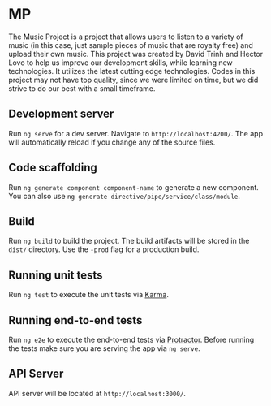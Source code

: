 # MP

The Music Project is a project that allows users to listen to a variety of music (in this case, just sample pieces of music that are royalty free) and upload their own music.  This project was created by David Trinh and Hector Lovo to help us improve our development skills, while learning new technologies. It utilizes the latest cutting edge technologies. Codes in this project may not have top quality,
since we were limited on time, but we did strive to do our best with a small timeframe.

## Development server

Run `ng serve` for a dev server. Navigate to `http://localhost:4200/`. The app will automatically reload if you change any of the source files.

## Code scaffolding

Run `ng generate component component-name` to generate a new component. You can also use `ng generate directive/pipe/service/class/module`.

## Build

Run `ng build` to build the project. The build artifacts will be stored in the `dist/` directory. Use the `-prod` flag for a production build.

## Running unit tests

Run `ng test` to execute the unit tests via [Karma](https://karma-runner.github.io).

## Running end-to-end tests

Run `ng e2e` to execute the end-to-end tests via [Protractor](http://www.protractortest.org/).
Before running the tests make sure you are serving the app via `ng serve`.

## API Server

API server will be located at `http://localhost:3000/`.
